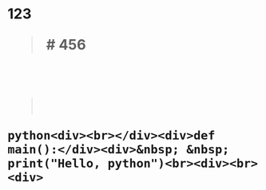 
## 

### 
# 123<blockquote># 456</blockquote><pre><br></pre><blockquote><br></blockquote>```python<div><br></div><div>def main():</div><div>&nbsp; &nbsp; print("Hello, python")<br><div><br><div>```<br><div><br></div><div><br></div></div></div></div>